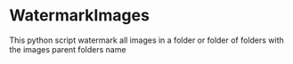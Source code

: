 # WatermarkImages
This python script watermark all images in a folder or folder of folders with the images parent folders name
